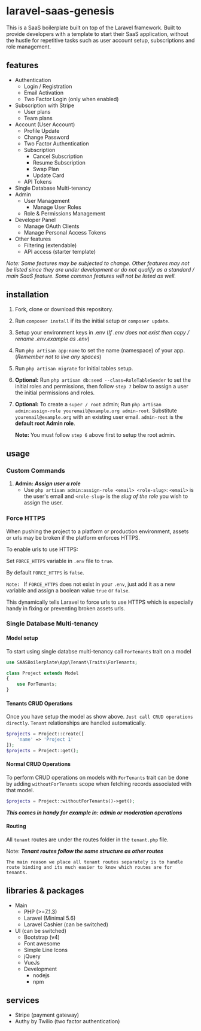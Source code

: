 # laravel-saas-genesis
This is a SaaS boilerplate built on top of the Laravel framework. 
Built to provide developers with a template to start their SaaS application,
without the hustle for repetitive tasks such as user account setup, subscriptions 
and role management.

## features
- Authentication
    - Login / Registration
    - Email Activation
    - Two Factor Login (only when enabled)
- Subscription with Stripe
    - User plans
    - Team plans
- Account (User Account)
    - Profile Update
    - Change Password
    - Two Factor Authentication
    - Subscription
        - Cancel Subscription
        - Resume Subscription
        - Swap Plan
        - Update Card
    - API Tokens
- Single Database Multi-tenancy
- Admin
    - User Management
        - Manage User Roles
    - Role & Permissions Management
- Developer Panel
    - Manage OAuth Clients
    - Manage Personal Access Tokens   
- Other features
    - Filtering (extendable)
    - API access (starter template)

*Note: Some features may be subjected to change. Other features may not be listed 
since they are under development or do not qualify as a standard / main SaaS feature. 
Some common features will not be listed as well.*

## installation
1. Fork, clone or download this repository.
2. Run `composer install` if its the initial setup or `composer update`.
3. Setup your environment keys in .env 
    (*If .env does not exist then copy / rename .env.example as .env*)
4. Run `php artisan app:name` to set the name (namespace) of your app. 
    (*Remember not to live any spaces*)
5. Run `php artisan migrate` for initial tables setup.
6. __Optional:__ Run `php artisan db:seed --class=RoleTableSeeder` to set the initial 
    roles and permissions, then follow `step 7` below to assign a user the initial permissions and roles.
7. __Optional:__ To create a `super / root` admin; 
    Run `php artisan admin:assign-role youremail@example.org admin-root`. 
    Substitute `youremail@example.org` with an existing user email. `admin-root` is the __default root Admin role__. 
    
    __Note:__ You must follow `step 6` above first to setup the root admin.


## usage
### Custom Commands
1. __Admin: _Assign user a role___
    - Use `php artisan admin:assign-role <email> <role-slug>`: 
    `<email>` is the user's email and `<role-slug>` is the _slug of the role_ you wish to assign the user.

### Force HTTPS
When pushing the project to a platform or production environment, 
assets or urls may be broken if the platform enforces HTTPS.
 
To enable urls to use HTTPS:

Set `FORCE_HTTPS` variable in `.env` file to `true`. 

By default `FORCE_HTTPS` is `false`.

```Note: ``` If `FORCE_HTTPS` does not exist in your `.env`, 
just add it as a new variable and assign a boolean value `true` or `false`.

This dynamically tells Laravel to force urls to use HTTPS which is especially 
handy in fixing or preventing  broken assets urls.

### Single Database Multi-tenancy
#### Model setup
To start using single databse multi-tenancy call `ForTenants` trait on a model
```php
use SAASBoilerplate\App\Tenant\Traits\ForTenants;

class Project extends Model
{
    use ForTenants;
}
```

#### Tenants CRUD Operations
Once you have setup the model as show above. `Just call CRUD operations directly`. 
`Tenant` relationships are handled automatically.

```php
$projects = Project::create([
    'name' => 'Project 1'
]);
$projects = Project::get();
```

#### Normal CRUD Operations
To perform CRUD operations on models with `ForTenants` trait can be done by 
adding `withoutForTenants` scope when fetching records associated with that model.

```php
$projects = Project::withoutForTenants()->get();
```

***This comes in handy for example in: admin or moderation operations***

#### Routing
All `tenant` routes are under the routes folder in the `tenant.php` file.

Note: ***Tenant routes follow the same structure as other routes***

`The main reason we place all tenant routes separately is to handle route binding and
its much easier to know which routes are for tenants.`

## libraries & packages
- Main
    - PHP (>=7.1.3)
    - Laravel (Minimal 5.6)
    - Laravel Cashier (can be switched)
- UI (can be switched)
    - Bootstrap (v4)
    - Font awesome
    - Simple Line Icons
    - jQuery
    - VueJs
    - Development
        - nodejs
        - npm

## services
- Stripe (payment gateway)
- Authy by Twilio (two factor authentication)
